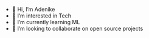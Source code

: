 - 👋 Hi, I’m Adenike
- 👀 I’m interested in Tech
- 🌱 I’m currently learning ML
- 💞️ I’m looking to collaborate on open source projects

<!---
ade-9ike/ade-9ike is a ✨ special ✨ repository because its `README.md` (this file) appears on your GitHub profile.
You can click the Preview link to take a look at your changes.
--->
